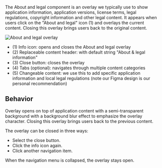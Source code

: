 The About and legal component is an overlay we typically use to show application information, application versions, license terms, legal regulations, copyright information and other legal content. It appears when users click on the "About and legal" icon (1) and overlays the current content. Closing this overlay brings users back to the original content.

![About and legal overlay](https://www.figma.com/design/wEptRgAezDU1z80Cn3eZ0o/iX-Pattern-Illustrations?type=design&node-id=1029-79866&mode=design&t=Ntzn8IlSOlPey8s5-11)

- (1) Info icon: opens and closes the About and legal overlay
- (2) Replaceable content header: with default string "About & legal information"
- (3) Close button: closes the overlay
- (4) Tabs (optional): navigates through multiple content categories
- (5) Changeable content: we use this to add specific application information and local legal regulations (note our Figma design is our personal recommendation)

## Behavior
Overlay opens on top of application content with a semi-transparent background with a background blur effect to emphasize the overlay character. Closing this overlay brings users back to the previous content.  

The overlay can be closed in three ways:
- Select the close button.
- Click the info icon again.
- Click another navigation item.

When the navigation menu is collapsed, the overlay stays open.

